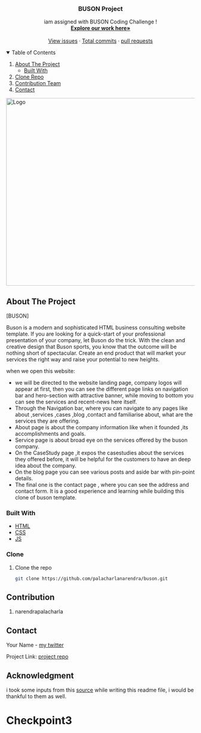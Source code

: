 <!-- PROJECT LOGO -->
<br />
<p align="center">
  <h3 align="center">BUSON Project</h3>
  <p align="center">
    iam assigned with BUSON Coding Challenge !
    <br />
    <a href="https://github.com/palacharlanarendra/buson"><strong>Explore our work here»</strong></a>
    <br />
    <br />
    <a href="https://github.com/palacharlanarendra/buson/issues">View issues</a>
    ·
    <a href="https://github.com/palacharlanarendra/buson/master">Total commits</a>
    ·
    <a href="https://github.com/palacharlanarendra/buson/pulls">pull requests</a>
  </p>
</p>



<!-- TABLE OF CONTENTS -->
<details open="open">
  <summary>Table of Contents</summary>
  <ol>
    <li>
      <a href="#about-the-project">About The Project</a>
      <ul>
        <li><a href="#built-with">Built With</a></li>
      </ul>
    </li>
    <li>
      <a href="#Clone">Clone Repo</a>
    </li>
    <li><a href="#contribution">Contribution Team</a></li>
    <li><a href="#contact">Contact</a></li>
  </ol>
</details>

<img src="https://colorlib.com/wp/wp-content/uploads/sites/2/buson-free-template.jpg" alt="Logo" width="800" height="500">

<!-- ABOUT THE PROJECT -->
## About The Project

[BUSON]

Buson is a modern and sophisticated HTML business consulting website template. If you are looking for a quick-start of your professional presentation of your company, let Buson do the trick. With the clean and creative design that Buson sports, you know that the outcome will be nothing short of spectacular. Create an end product that will market your services the right way and raise your potential to new heights.

when we open this website:

* we will be directed to the website landing page, company logos will appear at first, then you can see the different page links on navigation bar and hero-section with attractive banner, while moving to bottom you can see the services and recent-news here itself.
* Through the Navigation bar,  where you can navigate to any pages like about ,services ,cases ,blog ,contact and familiarise about, what are the services they are offering. 
* About page is about the company information like when it founded ,its accomplishments and goals.
* Service page is about broad eye on the services offered by the buson company.
* On the CaseStudy page ,it expos the casestudies about the services they offered before, it will be helpful for the customers to have an deep idea about the company. 
* On the blog page you can see various posts and aside bar with pin-point details.
* The final one is the contact page , where you can see the address and contact form. 
It is a good experience and learning while building this clone of buson template.


### Built With

* [HTML](https://html.com)
* [CSS](https://css.com)
* [JS](https://javascript.com)


<!-- GETTING STARTED -->
### Clone

1. Clone the repo
   ```sh
   git clone https://github.com/palacharlanarendra/buson.git
   ```
<!-- CONTRIBUTING -->
## Contribution

1. narendrapalacharla

<!-- CONTACT -->
## Contact

Your Name - [my twitter](https://twitter.com/narendrapalach1)

Project Link: [project repo](https://github.com/palacharlanarendra/buson)

## Acknowledgment
i took some inputs from this [source](https://github.com/othneildrew/Best-README-Template#built-with) while writing this readme file, i would be thankful to them as well.
# Checkpoint3
